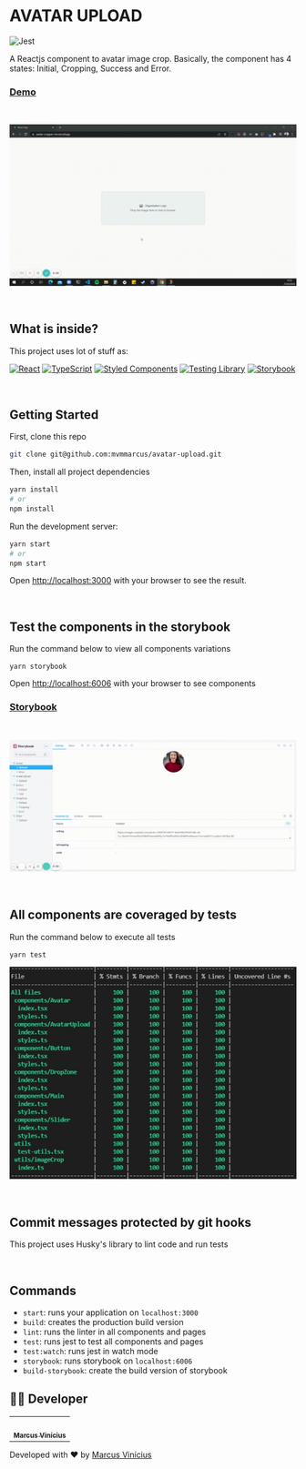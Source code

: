 # AVATAR UPLOAD

![Jest](https://img.shields.io/badge/code--coverage-100%25-green)

A Reactjs component to avatar image crop. Basically, the component has 4 states: Initial, Cropping, Success and Error.

### [Demo](https://avatar-cropper-mv.vercel.app/)

<br/>

![](public/img/demo.gif)

<br/>

## What is inside?

This project uses lot of stuff as:

<a href="https://pt-br.reactjs.org/" >![React](https://img.shields.io/badge/-React-05122A?style=flat&logo=react)</a>
<a href="https://www.typescriptlang.org/" >![TypeScript](https://img.shields.io/badge/-Typescript-05122A?style=flat&logo=typescript)</a>
<a href="https://styled-components.com/" >![Styled Components](https://img.shields.io/badge/-Styled%20Components-05122A?style=flat&logo=styled-components)</a>
<a href="https://testing-library.com/docs/react-testing-library/intro" >![Testing Library](https://img.shields.io/badge/-Testing%20Library-05122A?style=flat&logo=testing-library)</a>
<a href="https://storybook.js.org/" >![Storybook](https://img.shields.io/badge/-Storybook-05122A?style=flat&logo=storybook)</a>

<br/>

## Getting Started

First, clone this repo

```bash
git clone git@github.com:mvmmarcus/avatar-upload.git
```

Then, install all project dependencies

```bash
yarn install
# or
npm install
```

Run the development server:

```bash
yarn start
# or
npm start
```

Open [http://localhost:3000](http://localhost:3000) with your browser to see the result.

<br/>

## Test the components in the storybook

Run the command below to view all components variations

```
yarn storybook
```

Open [http://localhost:6006](http://localhost:6006) with your browser to see components

### [Storybook](https://avatar-cropper-mv.vercel.app/)

<br />

![](public/img/storybook.gif)

<br/>

## All components are coveraged by tests

Run the command below to execute all tests

```
yarn test
```

![](public/img/coverage_tests.jpg)

<br/>

## Commit messages protected by git hooks

This project uses Husky's library to lint code and run tests

<br/>

## Commands

- `start`: runs your application on `localhost:3000`
- `build`: creates the production build version
- `lint`: runs the linter in all components and pages
- `test`: runs jest to test all components and pages
- `test:watch`: runs jest in watch mode
- `storybook`: runs storybook on `localhost:6006`
- `build-storybook`: create the build version of storybook

## 👨‍💻 Developer

<table id="contribuicoes" >
  <tr>
    <td align="center"><a href="https://www.linkedin.com/in/mvmmarcus/"><img style="border-radius: 50%;" src="https://gitlab.com/uploads/-/system/user/avatar/6195744/avatar.png?width=400" width="100px;" alt=""/><br /><sub><b>Marcus Vinícius</b></sub></a><br /><a href="https://gitlab.com/mvmmarcus" title="Marcus Vinicius"></a></td>
  </tr>
</table>

Developed with ❤️ by <a href="https://www.linkedin.com/in/mvmmarcus/">Marcus Vinícius</a>
